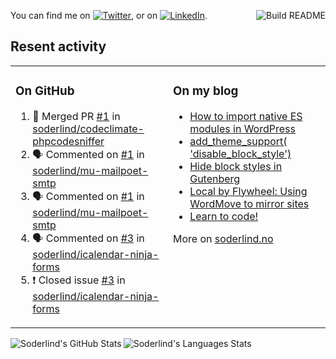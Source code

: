 
<a href="https://github.com/soderlind/soderlind/actions"><img src="https://github.com/soderlind/soderlind/workflows/Build%20README/badge.svg" align="right" alt="Build README"></a>

<!-- Actual text -->
You can find me on [![Twitter][1.2]][1], or on [![LinkedIn][2.2]][2].

<!-- Icons -->

[1.2]: http://i.imgur.com/wWzX9uB.png (twitter icon without padding)
[2.2]: https://raw.githubusercontent.com/MartinHeinz/MartinHeinz/master/linkedin-3-16.png (LinkedIn icon without padding)

<!-- Links to your social media accounts -->

[1]: https://twitter.com/soderlind
[2]: https://www.linkedin.com/in/soderlind/

## Resent activity

<table width="100%" border="0"><tr><td valign="top" width="49%">

### On GitHub

<!--START_SECTION:activity-->
1. 🎉 Merged PR [#1](https://github.com/soderlind/codeclimate-phpcodesniffer/pull/1) in [soderlind/codeclimate-phpcodesniffer](https://github.com/soderlind/codeclimate-phpcodesniffer)
2. 🗣 Commented on [#1](https://github.com/soderlind/mu-mailpoet-smtp/issues/1) in [soderlind/mu-mailpoet-smtp](https://github.com/soderlind/mu-mailpoet-smtp)
3. 🗣 Commented on [#1](https://github.com/soderlind/mu-mailpoet-smtp/issues/1) in [soderlind/mu-mailpoet-smtp](https://github.com/soderlind/mu-mailpoet-smtp)
4. 🗣 Commented on [#3](https://github.com/soderlind/icalendar-ninja-forms/issues/3) in [soderlind/icalendar-ninja-forms](https://github.com/soderlind/icalendar-ninja-forms)
5. ❗️ Closed issue [#3](https://github.com/soderlind/icalendar-ninja-forms/issues/3) in [soderlind/icalendar-ninja-forms](https://github.com/soderlind/icalendar-ninja-forms)
<!--END_SECTION:activity-->

</td><td valign="top" width="49%">

### On my blog

<!-- BLOG:START -->
- [How to import native ES modules in WordPress](https://soderlind.no/how-to-import-native-es-modules-in-wordpress/)
- [add_theme_support&lpar; &#39;disable_block_style&#39;&rpar;](https://soderlind.no/add-theme-support-disable-block-style/)
- [Hide block styles in Gutenberg](https://soderlind.no/hide-block-styles-in-gutenberg/)
- [Local by Flywheel: Using WordMove to mirror sites](https://soderlind.no/local-by-flywheel-using-wordmove-to-mirror-sites/)
- [Learn to code!](https://soderlind.no/learn-to-code/)
<!-- BLOG:END -->

More on [soderlind.no](https://soderlind.no/)
</td></tr></table>


  <img align="left" alt="Soderlind's GitHub Stats" src="https://github-readme-stats-d1emiyjuh.vercel.app/api?username=soderlind&show_icons=true&hide_border=true&count_private=true" />
  <img align="left" alt="Soderlind's Languages Stats" src="https://github-readme-stats-d1emiyjuh.vercel.app/api/top-langs/?username=soderlind" />





